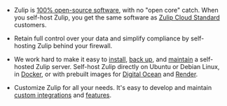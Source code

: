 * Zulip is [100% open-source software][zulip-github], with no "open core" catch.
  When you self-host Zulip, you get the same software as [Zulip Cloud
  Standard](https://zulip.com/plans/) customers.

* Retain full control over your data and simplify compliance by self-hosting
  Zulip behind your firewall.

* We work hard to make it easy to [install][install-zulip], [back
  up][back-up-zulip], and [maintain][maintain-zulip] a self-hosted
  Zulip server. Self-host Zulip directly on Ubuntu or Debian Linux, in
  <a href="https://github.com/zulip/docker-zulip">Docker</a>, or with
  prebuilt images for <a
  href="https://marketplace.digitalocean.com/apps/zulip">Digital
  Ocean</a> and <a
  href="https://render.com/docs/deploy-zulip">Render</a>.

* Customize Zulip for all your needs. It's easy to develop and maintain [custom
  integrations](/api/incoming-webhooks-overview) and [features][modify-zulip].

[zulip-github]: https://github.com/zulip/zulip#readme
[install-zulip]: https://zulip.readthedocs.io/en/latest/production/install.html
[back-up-zulip]: https://zulip.readthedocs.io/en/stable/production/export-and-import.html#backups
[maintain-zulip]: https://zulip.readthedocs.io/en/stable/production/upgrade-or-modify.html
[modify-zulip]: https://zulip.readthedocs.io/en/latest/production/upgrade-or-modify.html#modifying-zulip
